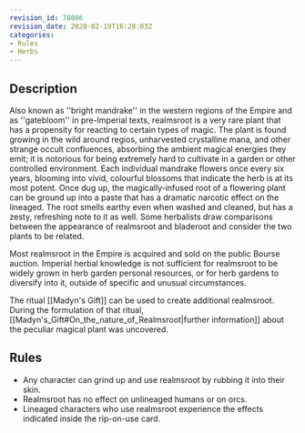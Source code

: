 ```yaml
---
revision_id: 78806
revision_date: 2020-02-19T16:28:03Z
categories:
- Rules
- Herbs
---
```


## Description
Also known as ''bright mandrake'' in the western regions of the Empire and as ''gatebloom'' in pre-Imperial texts, realmsroot is a very rare plant that has a propensity for reacting to certain types of magic. The plant is found growing in the wild around regios, unharvested crystalline mana, and other strange occult confluences, absorbing the ambient magical energies they emit; it is notorious for being extremely hard to cultivate in a garden or other controlled environment. Each individual mandrake flowers once every six years, blooming into vivid, colourful blossoms that indicate the herb is at its most potent. Once dug up, the magically-infused root of a flowering plant can be ground up into a paste that has a dramatic narcotic effect on the lineaged. The root smells earthy even when washed and cleaned, but has a zesty, refreshing note to it as well. Some herbalists draw comparisons between the appearance of realmsroot and bladeroot and consider the two plants to be related.

Most realmsroot in the Empire is acquired and sold on the public Bourse auction. Imperial herbal knowledge is not sufficient for realmsroot to be widely grown in herb garden personal resources, or for herb gardens to diversify into it, outside of specific and unusual circumstances.

The ritual [[Madyn's Gift]] can be used to create additional realmsroot. During the formulation of that ritual, [[Madyn's_Gift#On_the_nature_of_Realmsroot|further information]] about the peculiar magical plant was uncovered.

## Rules
* Any character can grind up and use realmsroot by rubbing it into their skin.
* Realmsroot has no effect on unlineaged humans or on orcs.
* Lineaged characters who use realmsroot experience the effects indicated inside the rip-on-use card.


